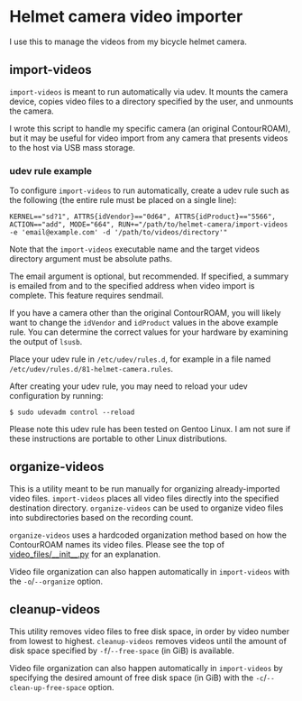 # Helmet camera video importer

I use this to manage the videos from my bicycle helmet camera.

## import-videos

`import-videos` is meant to run automatically via udev. It mounts the camera
device, copies video files to a directory specified by the user, and unmounts
the camera.

I wrote this script to handle my specific camera (an original ContourROAM), but
it may be useful for video import from any camera that presents videos to the
host via USB mass storage.

### udev rule example

To configure `import-videos` to run automatically, create a udev rule such as
the following (the entire rule must be placed on a single line):

``` KERNEL=="sd?1", ATTRS{idVendor}=="0d64", ATTRS{idProduct}=="5566", ACTION=="add", MODE="664", RUN+="/path/to/helmet-camera/import-videos -e 'email@example.com' -d '/path/to/videos/directory'" ```

Note that the `import-videos` executable name and the target videos directory
argument must be absolute paths.

The email argument is optional, but recommended. If specified, a summary is
emailed from and to the specified address when video import is complete. This
feature requires sendmail.

If you have a camera other than the original ContourROAM, you will likely want
to change the `idVendor` and `idProduct` values in the above example rule. You
can determine the correct values for your hardware by examining the output of
`lsusb`.

Place your udev rule in `/etc/udev/rules.d`, for example in a file named
`/etc/udev/rules.d/81-helmet-camera.rules`.

After creating your udev rule, you may need to reload your udev configuration
by running:

```shell
$ sudo udevadm control --reload
```

Please note this udev rule has been tested on Gentoo Linux. I am not sure if
these instructions are portable to other Linux distributions.

## organize-videos

This is a utility meant to be run manually for organizing already-imported
video files. `import-videos` places all video files directly into the
specified destination directory. `organize-videos` can be used to organize
video files into subdirectories based on the recording count.

`organize-videos` uses a hardcoded organization method based on how the
ContourROAM names its video files. Please see the top of
[video\_files/\_\_init\_\_.py](/video_files/__init__.py) for an explanation.

Video file  organization can also happen automatically in `import-videos` with
the `-o`/`--organize` option.

## cleanup-videos

This utility removes video files to free disk space, in order by video number
from lowest to highest. `cleanup-videos` removes videos until the amount of
disk space specified by `-f`/`--free-space` (in GiB) is available.

Video file  organization can also happen automatically in `import-videos` by
specifying the desired amount of free disk space (in GiB) with the
`-c`/`--clean-up-free-space` option.
